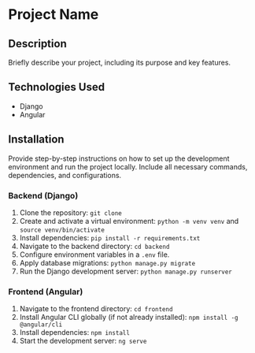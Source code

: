 # Project Name

## Description

Briefly describe your project, including its purpose and key features.

## Technologies Used

- Django
- Angular

## Installation

Provide step-by-step instructions on how to set up the development environment and run the project locally. Include all necessary commands, dependencies, and configurations.

### Backend (Django)

1. Clone the repository: `git clone`
3. Create and activate a virtual environment: `python -m venv venv` and `source venv/bin/activate`
4. Install dependencies: `pip install -r requirements.txt`
2. Navigate to the backend directory: `cd backend`
5. Configure environment variables in a `.env` file.
6. Apply database migrations: `python manage.py migrate`
7. Run the Django development server: `python manage.py runserver`

### Frontend (Angular)

1. Navigate to the frontend directory: `cd frontend`
2. Install Angular CLI globally (if not already installed): `npm install -g @angular/cli`
3. Install dependencies: `npm install`
4. Start the development server: `ng serve`
